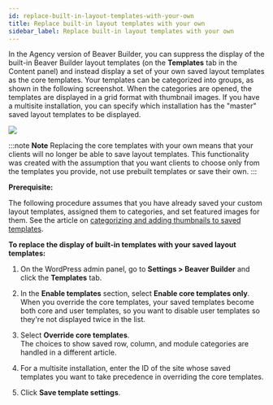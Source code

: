 ```yaml
---
id: replace-built-in-layout-templates-with-your-own
title: Replace built-in layout templates with your own
sidebar_label: Replace built-in layout templates with your own
---
```


In the Agency version of Beaver Builder, you can suppress the display of the
built-in Beaver Builder layout templates (on the **Templates** tab in the
Content panel) and instead display a set of your own saved layout templates as
the core templates. Your templates can be categorized into groups, as shown in
the following screenshot. When the categories are opened, the templates are
displayed in a grid format with thumbnail images. If you have a multisite
installation, you can specify which installation has the "master" saved layout
templates to be displayed.

![](/img/replace-built-in-layouts-1.jpg)

:::note **Note**
Replacing the core templates with your own means that your clients
will no longer be able to save layout templates. This functionality was
created with the assumption that you want clients to choose only from the
templates you provide, not use prebuilt templates or save their own.
:::

**Prerequisite:**

The following procedure assumes that you have already saved your custom layout
templates, assigned them to categories, and set featured images for them. See
the article on [categorizing and adding thumbnails to saved templates](/beaver-builder/layouts/templates/categorize-and-add-thumbnails-to-saved-templates-list.md).

**To replace the display of built-in templates with your saved layout
templates:**

  1. On the WordPress admin panel, go to **Settings > Beaver Builder** and click the **Templates** tab.
  2. In the **Enable templates** section, select **Enable core templates only**.  
When you override the core templates, your saved templates become both core
and user templates, so you want to disable user templates so they're not
displayed twice in the list.

  3. Select **Override core templates**.  
The choices to show saved row, column, and module categories are handled in a
different article.

  4. For a multisite installation, enter the ID of the site whose saved templates you want to take precedence in overriding the core templates.
  5. Click **Save template settings**.
